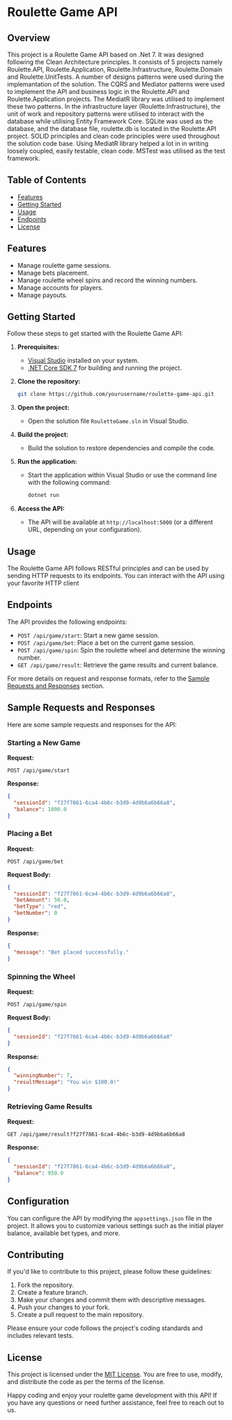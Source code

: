 # Roulette Game API

## Overview

This project is a Roulette Game API based on .Net 7. It was designed following the Clean Architecture principles. It consists of 5 projects namely Roulette.API, Roulette.Application, Roulette.Infrastructure, Roulette.Domain and Roulette.UnitTests.
A number of designs patterns were used during the implemantation of the solution. The CQRS and Mediator patterns were used to implement the API and business logic in the Roulette.API and Roulette.Application projects. The MediatR library was utilised to implement these two patterns. In the infrastructure layer (Roulette.Infrastructure), the unit of work and repository patterns were utilised to interact with the database while utilising Entity Framework Core. SQLite was used as the database, and the database file, roulette.db is located in the Roulette.API project. SOLID principles and clean code principles were used throughout the solution code base. Using MediatR library helped a lot in in writing loosely coupled, easily testable, clean code. MSTest was utilised as the test framework.

## Table of Contents

- [Features](#features)
- [Getting Started](#getting-started)
- [Usage](#usage)
- [Endpoints](#endpoints)
- [License](#license)

## Features

- Manage roulette game sessions.
- Manage bets placement.
- Manage roulette wheel spins and record the winning numbers.
- Manage accounts for players.
- Manage payouts. 

## Getting Started

Follow these steps to get started with the Roulette Game API:

1. **Prerequisites:**
   - [Visual Studio](https://visualstudio.microsoft.com/) installed on your system.
   - [.NET Core SDK 7](https://dotnet.microsoft.com/download/dotnet) for building and running the project.

2. **Clone the repository:**
   ```bash
   git clone https://github.com/yourusername/roulette-game-api.git
   ```

3. **Open the project:**
   - Open the solution file `RouletteGame.sln` in Visual Studio.

4. **Build the project:**
   - Build the solution to restore dependencies and compile the code.

5. **Run the application:**
   - Start the application within Visual Studio or use the command line with the following command:
     ```bash
     dotnet run
     ```

6. **Access the API:**
   - The API will be available at `http://localhost:5000` (or a different URL, depending on your configuration).

## Usage

The Roulette Game API follows RESTful principles and can be used by sending HTTP requests to its endpoints. You can interact with the API using your favorite HTTP client 

## Endpoints

The API provides the following endpoints:

- `POST /api/game/start`: Start a new game session.
- `POST /api/game/bet`: Place a bet on the current game session.
- `POST /api/game/spin`: Spin the roulette wheel and determine the winning number.
- `GET /api/game/result`: Retrieve the game results and current balance.

For more details on request and response formats, refer to the [Sample Requests and Responses](#sample-requests-and-responses) section.

## Sample Requests and Responses

Here are some sample requests and responses for the API:

### Starting a New Game

**Request:**

```http
POST /api/game/start
```

**Response:**

```json
{
  "sessionId": "f27f7861-6ca4-4b6c-b3d9-4d9b6a6b66a8",
  "balance": 1000.0
}
```

### Placing a Bet

**Request:**

```http
POST /api/game/bet
```

**Request Body:**

```json
{
  "sessionId": "f27f7861-6ca4-4b6c-b3d9-4d9b6a6b66a8",
  "betAmount": 50.0,
  "betType": "red",
  "betNumber": 0
}
```

**Response:**

```json
{
  "message": "Bet placed successfully."
}
```

### Spinning the Wheel

**Request:**

```http
POST /api/game/spin
```

**Request Body:**

```json
{
  "sessionId": "f27f7861-6ca4-4b6c-b3d9-4d9b6a6b66a8"
}
```

**Response:**

```json
{
  "winningNumber": 7,
  "resultMessage": "You win $100.0!"
}
```

### Retrieving Game Results

**Request:**

```http
GET /api/game/result?f27f7861-6ca4-4b6c-b3d9-4d9b6a6b66a8
```

**Response:**

```json
{
  "sessionId": "f27f7861-6ca4-4b6c-b3d9-4d9b6a6b66a8",
  "balance": 950.0
}
```

## Configuration

You can configure the API by modifying the `appsettings.json` file in the project. It allows you to customize various settings such as the initial player balance, available bet types, and more.

## Contributing

If you'd like to contribute to this project, please follow these guidelines:

1. Fork the repository.
2. Create a feature branch.
3. Make your changes and commit them with descriptive messages.
4. Push your changes to your fork.
5. Create a pull request to the main repository.

Please ensure your code follows the project's coding standards and includes relevant tests.

## License

This project is licensed under the [MIT License](LICENSE). You are free to use, modify, and distribute the code as per the terms of the license.

Happy coding and enjoy your roulette game development with this API! If you have any questions or need further assistance, feel free to reach out to us.
